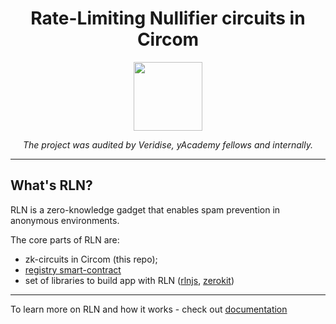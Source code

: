 <h1 align=center>Rate-Limiting Nullifier circuits in Circom</h1>
<p align="center">
    <img src="https://github.com/Rate-Limiting-Nullifier/rln-circuits-v2/workflows/Test/badge.svg" width="110">
</p>

<div align="center">

*The project was audited by Veridise, yAcademy fellows and internally.*

</div>

___

## What's RLN?

RLN is a zero-knowledge gadget that enables spam 
prevention in anonymous environments.

The core parts of RLN are:
* zk-circuits in Circom (this repo);
* [registry smart-contract](https://github.com/Rate-Limiting-Nullifier/rln-contract)
* set of libraries to build app with RLN ([rlnjs](https://github.com/Rate-Limiting-Nullifier/rlnjs), [zerokit](https://github.com/vacp2p/zerokit))

---

To learn more on RLN and how it works - check out [documentation](https://rate-limiting-nullifier.github.io/rln-docs/)